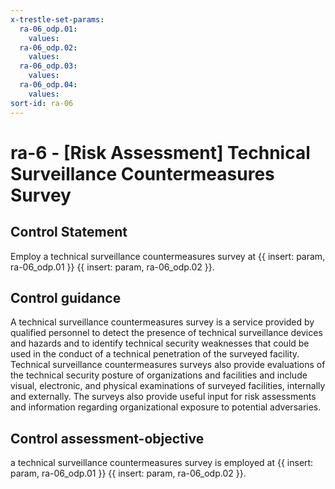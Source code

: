 ```yaml
---
x-trestle-set-params:
  ra-06_odp.01:
    values:
  ra-06_odp.02:
    values:
  ra-06_odp.03:
    values:
  ra-06_odp.04:
    values:
sort-id: ra-06
---
```


# ra-6 - \[Risk Assessment\] Technical Surveillance Countermeasures Survey

## Control Statement

Employ a technical surveillance countermeasures survey at {{ insert: param, ra-06_odp.01 }} {{ insert: param, ra-06_odp.02 }}.

## Control guidance

A technical surveillance countermeasures survey is a service provided by qualified personnel to detect the presence of technical surveillance devices and hazards and to identify technical security weaknesses that could be used in the conduct of a technical penetration of the surveyed facility. Technical surveillance countermeasures surveys also provide evaluations of the technical security posture of organizations and facilities and include visual, electronic, and physical examinations of surveyed facilities, internally and externally. The surveys also provide useful input for risk assessments and information regarding organizational exposure to potential adversaries.

## Control assessment-objective

a technical surveillance countermeasures survey is employed at {{ insert: param, ra-06_odp.01 }} {{ insert: param, ra-06_odp.02 }}.
